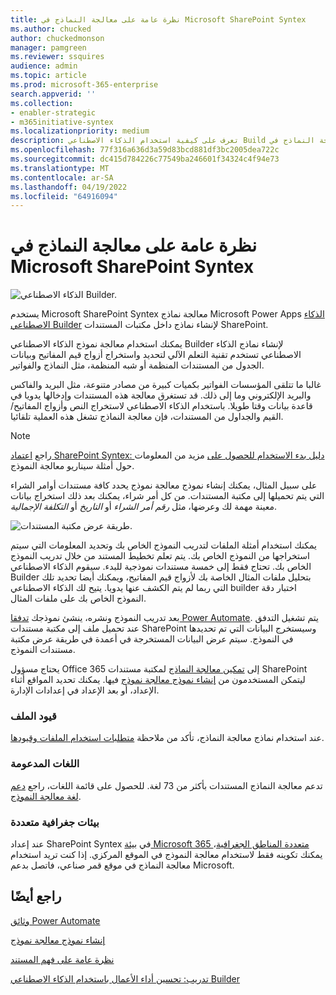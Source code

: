 ```yaml
---
title: نظرة عامة على معالجة النماذج في Microsoft SharePoint Syntex
ms.author: chucked
author: chuckedmonson
manager: pamgreen
ms.reviewer: ssquires
audience: admin
ms.topic: article
ms.prod: microsoft-365-enterprise
search.appverid: ''
ms.collection:
- enabler-strategic
- m365initiative-syntex
ms.localizationpriority: medium
description: تعرف على كيفية استخدام الذكاء الاصطناعي Build لإنشاء نماذج معالجة النماذج في Microsoft SharePoint Syntex.
ms.openlocfilehash: 77f316a636d3a59d83bcd881df3bc2005dea722c
ms.sourcegitcommit: dc415d784226c77549ba246601f34324c4f94e73
ms.translationtype: MT
ms.contentlocale: ar-SA
ms.lasthandoff: 04/19/2022
ms.locfileid: "64916094"
---
```

# <a name="form-processing-overview-in-microsoft-sharepoint-syntex"></a>نظرة عامة على معالجة النماذج في Microsoft SharePoint Syntex

 ![الذكاء الاصطناعي Builder.](../media/content-understanding/ai-builder.png)</br>

يستخدم Microsoft SharePoint Syntex معالجة نماذج Microsoft Power Apps [الذكاء الاصطناعي Builder](/ai-builder/overview) لإنشاء نماذج داخل مكتبات المستندات SharePoint.

يمكنك استخدام معالجة نموذج الذكاء الاصطناعي Builder لإنشاء نماذج الذكاء الاصطناعي تستخدم تقنية التعلم الآلي لتحديد واستخراج أزواج قيم المفاتيح وبيانات الجدول من المستندات المنظمة أو شبه المنظمة، مثل النماذج والفواتير.

غالبا ما تتلقى المؤسسات الفواتير بكميات كبيرة من مصادر متنوعة، مثل البريد والفاكس والبريد الإلكتروني وما إلى ذلك. قد تستغرق معالجة هذه المستندات وإدخالها يدويا في قاعدة بيانات وقتا طويلا. باستخدام الذكاء الاصطناعي لاستخراج النص وأزواج المفاتيح/القيم والجداول من المستندات، فإن معالجة النماذج تشغل هذه العملية تلقائيا. 

> [!NOTE]
> راجع [اعتماد SharePoint Syntex: دليل بدء الاستخدام للحصول على](./adoption-getstarted.md) مزيد من المعلومات حول أمثلة سيناريو معالجة النموذج.

على سبيل المثال، يمكنك إنشاء نموذج معالجة نموذج يحدد كافة مستندات أوامر الشراء التي يتم تحميلها إلى مكتبة المستندات. من كل أمر شراء، يمكنك بعد ذلك استخراج بيانات معينة مهمة لك وعرضها، مثل *رقم أمر الشراء* أو *التاريخ* أو *التكلفة الإجمالية*.

![طريقة عرض مكتبة المستندات.](../media/content-understanding/doc-lib-done.png)</br>  

يمكنك استخدام أمثلة الملفات لتدريب النموذج الخاص بك وتحديد المعلومات التي سيتم استخراجها من النموذج الخاص بك. يتم تعلم تخطيط المستند من خلال تدريب النموذج الخاص بك. تحتاج فقط إلى خمسة مستندات نموذجية للبدء. سيقوم الذكاء الاصطناعي Builder بتحليل ملفات المثال الخاصة بك لأزواج قيم المفاتيح، ويمكنك أيضا تحديد تلك التي ربما لم يتم الكشف عنها يدويا.  يتيح لك الذكاء الاصطناعي builder اختبار دقة النموذج الخاص بك على ملفات المثال.

بعد تدريب النموذج ونشره، ينشئ نموذجك [تدفقا Power Automate](/power-automate/getting-started). يتم تشغيل التدفق عند تحميل ملف إلى مكتبة مستندات SharePoint وسيستخرج البيانات التي تم تحديدها في النموذج. سيتم عرض البيانات المستخرجة في أعمدة في طريقة عرض مكتبة مستندات النموذج.

يحتاج مسؤول Office 365 إلى [تمكين معالجة النماذج](./set-up-content-understanding.md) لمكتبة مستندات SharePoint ليتمكن المستخدمون من [إنشاء نموذج معالجة نموذج](create-a-form-processing-model.md) فيها. يمكنك تحديد المواقع أثناء الإعداد، أو بعد الإعداد في إعدادات الإدارة.

### <a name="file-limitations"></a>قيود الملف

عند استخدام نماذج معالجة النماذج، تأكد من ملاحظة [متطلبات استخدام الملفات وقيودها](/ai-builder/form-processing-model-requirements).

### <a name="supported-languages"></a>اللغات المدعومة

تدعم معالجة النماذج المستندات بأكثر من 73 لغة. للحصول على قائمة اللغات، راجع [دعم لغة معالجة النموذج](/power-platform-release-plan/2021wave2/ai-builder/form-processing-new-language-support).

### <a name="multi-geo-environments"></a>بيئات جغرافية متعددة

عند إعداد SharePoint Syntex في [بيئة Microsoft 365 متعددة المناطق الجغرافية](../enterprise/microsoft-365-multi-geo.md)، يمكنك تكوينه فقط لاستخدام معالجة النموذج في الموقع المركزي. إذا كنت تريد استخدام معالجة النماذج في موقع قمر صناعي، فاتصل بدعم Microsoft.

## <a name="see-also"></a>راجع أيضًا
  
[وثائق Power Automate](/power-automate/)

[إنشاء نموذج معالجة نموذج](create-a-form-processing-model.md)

[نظرة عامة على فهم المستند](document-understanding-overview.md)

[تدريب: تحسين أداء الأعمال باستخدام الذكاء الاصطناعي Builder](/learn/paths/improve-business-performance-ai-builder/?source=learn)